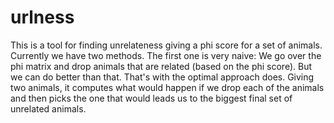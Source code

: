 urlness
=======

This is a tool for finding unrelateness giving a phi score for a set of animals.
Currently we have two methods. The first one is very naive: We go over
the phi matrix and drop animals that are related (based on the phi score).
But we can do better than that. That's with the optimal approach does. Giving
two animals, it computes what would happen if we drop each of the animals and
then picks the one that would leads us to the biggest final set of unrelated
animals.
